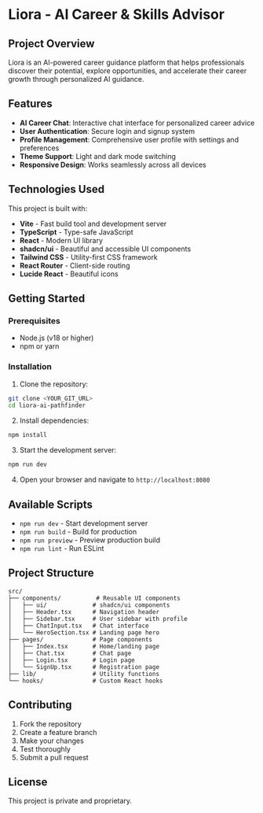 # Liora - AI Career & Skills Advisor

## Project Overview

Liora is an AI-powered career guidance platform that helps professionals discover their potential, explore opportunities, and accelerate their career growth through personalized AI guidance.

## Features

- **AI Career Chat**: Interactive chat interface for personalized career advice
- **User Authentication**: Secure login and signup system
- **Profile Management**: Comprehensive user profile with settings and preferences
- **Theme Support**: Light and dark mode switching
- **Responsive Design**: Works seamlessly across all devices

## Technologies Used

This project is built with:

- **Vite** - Fast build tool and development server
- **TypeScript** - Type-safe JavaScript
- **React** - Modern UI library
- **shadcn/ui** - Beautiful and accessible UI components
- **Tailwind CSS** - Utility-first CSS framework
- **React Router** - Client-side routing
- **Lucide React** - Beautiful icons

## Getting Started

### Prerequisites

- Node.js (v18 or higher)
- npm or yarn

### Installation

1. Clone the repository:
```bash
git clone <YOUR_GIT_URL>
cd liora-ai-pathfinder
```

2. Install dependencies:
```bash
npm install
```

3. Start the development server:
```bash
npm run dev
```

4. Open your browser and navigate to `http://localhost:8080`

## Available Scripts

- `npm run dev` - Start development server
- `npm run build` - Build for production
- `npm run preview` - Preview production build
- `npm run lint` - Run ESLint

## Project Structure

```
src/
├── components/          # Reusable UI components
│   ├── ui/             # shadcn/ui components
│   ├── Header.tsx      # Navigation header
│   ├── Sidebar.tsx     # User sidebar with profile
│   ├── ChatInput.tsx   # Chat interface
│   └── HeroSection.tsx # Landing page hero
├── pages/              # Page components
│   ├── Index.tsx       # Home/landing page
│   ├── Chat.tsx        # Chat page
│   ├── Login.tsx       # Login page
│   └── SignUp.tsx      # Registration page
├── lib/                # Utility functions
└── hooks/              # Custom React hooks
```

## Contributing

1. Fork the repository
2. Create a feature branch
3. Make your changes
4. Test thoroughly
5. Submit a pull request

## License

This project is private and proprietary.